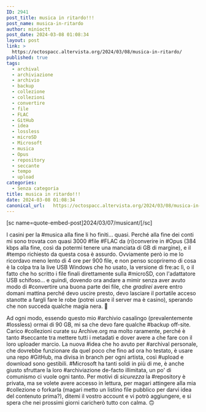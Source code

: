 ```yaml
---
ID: 2941
post_title: musica in ritardo!!!
post_name: musica-in-ritardo
author: minioctt
post_date: 2024-03-08 01:08:34
layout: post
link: >
  https://octospacc.altervista.org/2024/03/08/musica-in-ritardo/
published: true
tags:
  - archival
  - archiviazione
  - archivio
  - backup
  - collezione
  - collezioni
  - convertire
  - file
  - FLAC
  - GitHub
  - idea
  - lossless
  - microSD
  - Microsoft
  - musica
  - Opus
  - repository
  - seccante
  - tempo
  - upload
categories:
  - Senza categoria
title: musica in ritardo!!!
date: 2024-03-08 01:08:34
canonical_url:   https://octospacc.altervista.org/2024/03/08/musica-in-ritardo/
---
```

<!-- wp:paragraph -->
<p>[sc name=quote-embed-post]2024/03/07/musicant/[/sc]</p>
<!-- /wp:paragraph -->

<!-- wp:paragraph -->
<p>I casini per la #musica alla fine li ho finiti... quasi. Perché alla fine dei conti mi sono trovata con quasi 3000 #file #FLAC da (ri)converire in #Opus (384 kbps alla fine, così da potermi tenere una manciata di GB di margine), e il #tempo richiesto da questa cosa è assurdo. Ovviamente però io me lo ricordavo meno lento di 4 ore per 900 file, e non penso scopriremo di cosa è la colpa tra la live USB Windows che ho usato, la versione di fre:ac lì, o il fatto che ho scritto i file finali direttamente sulla #microSD, con l'adattatore USB schifoso... e quindi, dovendo ora andare a mimir senza aver avuto modo di #convertire una buona parte dei file, che <em>gradirei</em> avere entro domani mattina perché devo uscire presto, devo lasciare il portatile acceso stanotte a fargli fare le robe (potrei usare il server ma è casino), sperando che non succeda qualche magia nera. 😤</p>
<!-- /wp:paragraph -->

<!-- wp:paragraph -->
<p>Ad ogni modo, essendo questo mio #archivio casalingo (prevalentemente #lossless) ormai di 90 GB, mi sa che devo fare qualche #backup off-site. Carico #collezioni curate su Archive.org ma molto raramente, perché è tanto #seccante tra mettere tutti i metadati e dover avere a che fare con il loro uploader marcio. La nuova #idea che ho avuto per #archival personale, che dovrebbe funzionare da quel poco che fino ad ora ho testato, è usare una repo #GitHub, ma divisa in branch per ogni artista, così #upload e download sono gestibili. #Microsoft ha tanti soldi in più di me, è anche giusto sfruttare la loro #archiviazione de-facto illimitata, un po' di comunismo ci vuole ogni tanto. Per motivi di <em>sicurezza</em> la #repository è privata, ma se volete avere accesso in lettura, per magari attingere alla mia #collezione o forkarla (magari metto un listino file pubblico per darvi idea del contenuto prima?), ditemi il vostro account e vi potrò aggiungere, e si spera che nei prossimi giorni caricherò tutto con calma. 🙃</p>
<!-- /wp:paragraph -->